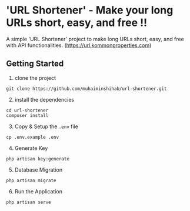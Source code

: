 # 'URL Shortener' - Make your long URLs short, easy, and free !!
A simple 'URL Shortener' project to make long URLs short, easy, and free with API functionalities. (https://url.kommonproperties.com)



## Getting Started

1. clone the project

```shell
git clone https://github.com/muhaiminshihab/url-shortener.git
```

2. install the dependencies

```shell
cd url-shortener
composer install
```

3. Copy & Setup the `.env` file

```shell
cp .env.example .env
```

4. Generate Key

```shell
php artisan key:generate
```

5. Database Migration

```shell
php artisan migrate
```

6. Run the Application

```shell
php artisan serve
```
